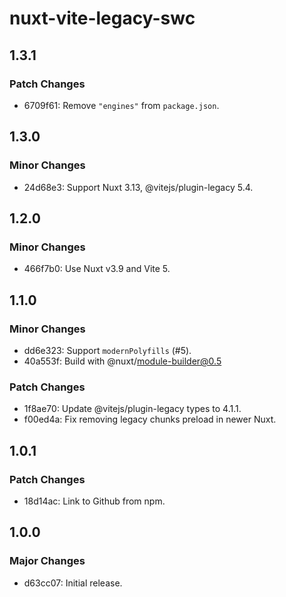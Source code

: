 # nuxt-vite-legacy-swc

## 1.3.1

### Patch Changes

- 6709f61: Remove `"engines"` from `package.json`.

## 1.3.0

### Minor Changes

- 24d68e3: Support Nuxt 3.13, @vitejs/plugin-legacy 5.4.

## 1.2.0

### Minor Changes

- 466f7b0: Use Nuxt v3.9 and Vite 5.

## 1.1.0

### Minor Changes

- dd6e323: Support `modernPolyfills` (#5).
- 40a553f: Build with @nuxt/module-builder@0.5

### Patch Changes

- 1f8ae70: Update @vitejs/plugin-legacy types to 4.1.1.
- f00ed4a: Fix removing legacy chunks preload in newer Nuxt.

## 1.0.1

### Patch Changes

- 18d14ac: Link to Github from npm.

## 1.0.0

### Major Changes

- d63cc07: Initial release.
